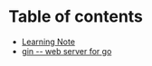 # Table of contents

* [Learning Note](README.md)
* [gin -- web server for go](gin-web-server-for-go.md)

